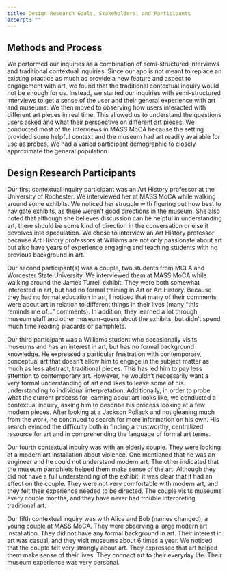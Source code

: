 ```yaml
---
title: Design Research Goals, Stakeholders, and Participants
excerpt: ""
---
```


## Methods and Process

We performed our inquiries as a combination of semi-structured interviews and traditional contextual inquiries. Since our app is not meant to replace an existing practice as much as provide a new feature and aspect to engagement with art, we found that the traditional contextual inquiry would not be enough for us. Instead, we started our inquiries with semi-structured interviews to get a sense of the user and their general experience with art and museums. We then moved to observing how users interacted with different art pieces in real time. This allowed us to understand the questions users asked and what their perspective on different art pieces. We conducted most of the interviews in MASS MoCA because the setting provided some helpful context and the museum had art readily available for use as probes. We had a varied participant demographic to closely approximate the general population. 

## Design Research Participants

Our first contextual inquiry participant was an Art History professor at the University of Rochester. We interviewed her at MASS MoCA while walking around some exhibits. We noticed her struggle with figuring out how best to navigate exhibits, as there weren’t good directions in the museum. She also noted that although she believes discussion can be helpful in understanding art, there should be some kind of direction in the conversation or else it devolves into speculation. We chose to interview an Art History professor because Art History professors at Williams are not only passionate about art but also have years of experience engaging and teaching students with no previous background in art. 

Our second participant(s) was a couple, two students from MCLA and Worcester State University. We interviewed them at MASS MoCA while walking around the James Turrell exhibit. They were both somewhat interested in art, but had no formal training in Art or Art History. Because they had no formal education in art, I noticed that many of their comments were about art in relation to different things in their lives (many “this reminds me of…” comments). In addition, they learned a lot through museum staff and other museum-goers about the exhibits, but didn’t spend much time reading placards or pamphlets. 

Our third participant was a Williams student who occasionally visits museums and has an interest in art, but has no formal background knowledge. He expressed a particular frustration with contemporary, conceptual art that doesn’t allow him to engage in the subject matter as much as less abstract, traditional pieces. This has led him to pay less attention to contemporary art. However, he wouldn’t necessarily want a very formal understanding of art and likes to leave some of his understanding to individual interpretation. Additionally, in order to probe what the current process for learning about art looks like, we conducted a contextual inquiry, asking him to describe his process looking at a few modern pieces. After looking at a Jackson Pollack and not gleaning much from the work, he continued to search for more information on his own. His search evinced the difficulty both in finding a trustworthy, centralized resource for art and in comprehending the language of formal art terms.

Our fourth contextual inquiry was with an elderly couple. They were looking at a modern art installation about violence. One mentioned that he was an engineer and he could not understand modern art. The other indicated that the museum pamphlets helped them make sense of the art. Although they did not have a full understanding of the exhibit, it was clear that it had an effect on the couple. They were not very comfortable with modern art, and they felt their experience needed to be directed. The couple visits museums every couple months, and they have never had trouble interpreting traditional art.

Our fifth contextual inquiry was with Alice and Bob (names changed), a young couple at MASS MoCA. They were observing a large modern art installation. They did not have any formal background in art. Their interest in art was casual, and they visit museums about 6 times a year. We noticed that the couple felt very strongly about art. They expressed that art helped them make sense of their lives. They connect art to their everyday life. Their museum experience was very personal.


